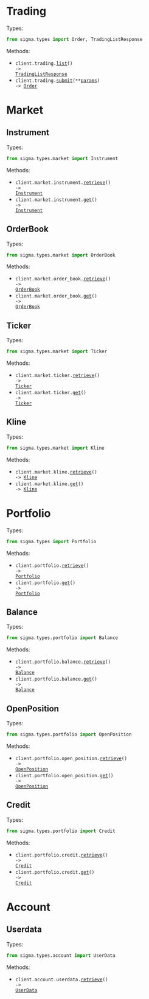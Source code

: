 # Trading

Types:

```python
from sigma.types import Order, TradingListResponse
```

Methods:

- <code title="get /trading/orders">client.trading.<a href="./src/sigma/resources/trading.py">list</a>() -> <a href="./src/sigma/types/trading_list_response.py">TradingListResponse</a></code>
- <code title="post /trading/order">client.trading.<a href="./src/sigma/resources/trading.py">submit</a>(\*\*<a href="src/sigma/types/trading_submit_params.py">params</a>) -> <a href="./src/sigma/types/order.py">Order</a></code>

# Market

## Instrument

Types:

```python
from sigma.types.market import Instrument
```

Methods:

- <code title="get /market/instrument">client.market.instrument.<a href="./src/sigma/resources/market/instrument.py">retrieve</a>() -> <a href="./src/sigma/types/market/instrument.py">Instrument</a></code>
- <code title="get /market/instrument">client.market.instrument.<a href="./src/sigma/resources/market/instrument.py">get</a>() -> <a href="./src/sigma/types/market/instrument.py">Instrument</a></code>

## OrderBook

Types:

```python
from sigma.types.market import OrderBook
```

Methods:

- <code title="get /market/orderBook">client.market.order_book.<a href="./src/sigma/resources/market/order_book.py">retrieve</a>() -> <a href="./src/sigma/types/market/order_book.py">OrderBook</a></code>
- <code title="get /market/orderBook">client.market.order_book.<a href="./src/sigma/resources/market/order_book.py">get</a>() -> <a href="./src/sigma/types/market/order_book.py">OrderBook</a></code>

## Ticker

Types:

```python
from sigma.types.market import Ticker
```

Methods:

- <code title="get /market/ticker">client.market.ticker.<a href="./src/sigma/resources/market/ticker.py">retrieve</a>() -> <a href="./src/sigma/types/market/ticker.py">Ticker</a></code>
- <code title="get /market/ticker">client.market.ticker.<a href="./src/sigma/resources/market/ticker.py">get</a>() -> <a href="./src/sigma/types/market/ticker.py">Ticker</a></code>

## Kline

Types:

```python
from sigma.types.market import Kline
```

Methods:

- <code title="get /market/kline">client.market.kline.<a href="./src/sigma/resources/market/kline.py">retrieve</a>() -> <a href="./src/sigma/types/market/kline.py">Kline</a></code>
- <code title="get /market/kline">client.market.kline.<a href="./src/sigma/resources/market/kline.py">get</a>() -> <a href="./src/sigma/types/market/kline.py">Kline</a></code>

# Portfolio

Types:

```python
from sigma.types import Portfolio
```

Methods:

- <code title="get /portfolio">client.portfolio.<a href="./src/sigma/resources/portfolio/portfolio.py">retrieve</a>() -> <a href="./src/sigma/types/portfolio/portfolio.py">Portfolio</a></code>
- <code title="get /portfolio">client.portfolio.<a href="./src/sigma/resources/portfolio/portfolio.py">get</a>() -> <a href="./src/sigma/types/portfolio/portfolio.py">Portfolio</a></code>

## Balance

Types:

```python
from sigma.types.portfolio import Balance
```

Methods:

- <code title="get /portfolio/balance">client.portfolio.balance.<a href="./src/sigma/resources/portfolio/balance.py">retrieve</a>() -> <a href="./src/sigma/types/portfolio/balance.py">Balance</a></code>
- <code title="get /portfolio/balance">client.portfolio.balance.<a href="./src/sigma/resources/portfolio/balance.py">get</a>() -> <a href="./src/sigma/types/portfolio/balance.py">Balance</a></code>

## OpenPosition

Types:

```python
from sigma.types.portfolio import OpenPosition
```

Methods:

- <code title="get /portfolio/openPosition">client.portfolio.open_position.<a href="./src/sigma/resources/portfolio/open_position.py">retrieve</a>() -> <a href="./src/sigma/types/portfolio/open_position.py">OpenPosition</a></code>
- <code title="get /portfolio/openPosition">client.portfolio.open_position.<a href="./src/sigma/resources/portfolio/open_position.py">get</a>() -> <a href="./src/sigma/types/portfolio/open_position.py">OpenPosition</a></code>

## Credit

Types:

```python
from sigma.types.portfolio import Credit
```

Methods:

- <code title="get /portfolio/credit">client.portfolio.credit.<a href="./src/sigma/resources/portfolio/credit.py">retrieve</a>() -> <a href="./src/sigma/types/portfolio/credit.py">Credit</a></code>
- <code title="get /portfolio/credit">client.portfolio.credit.<a href="./src/sigma/resources/portfolio/credit.py">get</a>() -> <a href="./src/sigma/types/portfolio/credit.py">Credit</a></code>

# Account

## Userdata

Types:

```python
from sigma.types.account import UserData
```

Methods:

- <code title="get /account/userdata">client.account.userdata.<a href="./src/sigma/resources/account/userdata.py">retrieve</a>() -> <a href="./src/sigma/types/account/user_data.py">UserData</a></code>
